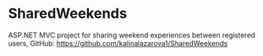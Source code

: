 SharedWeekends
==============

ASP.NET MVC project for sharing weekend experiences between registered users, GitHub: https://github.com/kalinalazarova1/SharedWeekends
